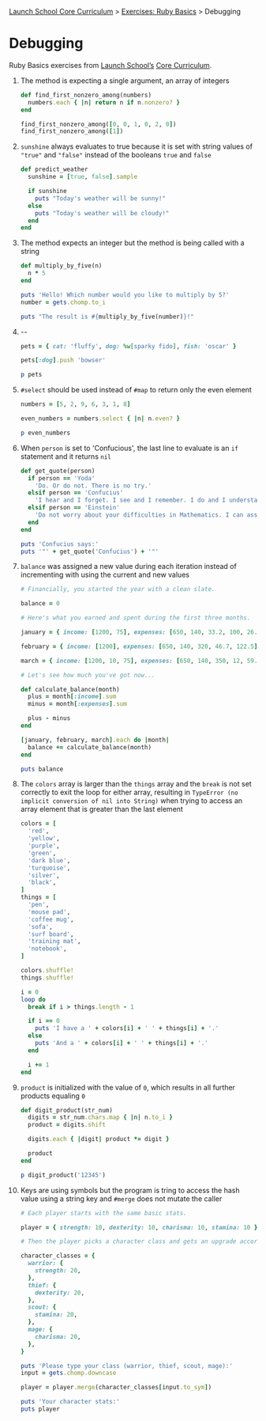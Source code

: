 [Launch School Core Curriculum][readme] >
[Exercises: Ruby Basics][ruby-basics] >
Debugging

# Debugging

Ruby Basics exercises from [Launch School’s][launch-school] [Core Curriculum][core-curriculum].

1.  The method is expecting a single argument, an array of integers

    ```ruby
    def find_first_nonzero_among(numbers)
      numbers.each { |n| return n if n.nonzero? }
    end

    find_first_nonzero_among([0, 0, 1, 0, 2, 0])
    find_first_nonzero_among([1])
    ```

2.  `sunshine` always evaluates to true because it is set with string values of `"true"` and `"false"` instead of the booleans `true` and `false`

    ```ruby
    def predict_weather
      sunshine = [true, false].sample

      if sunshine
        puts "Today's weather will be sunny!"
      else
        puts "Today's weather will be cloudy!"
      end
    end
    ```

3.  The method expects an integer but the method is being called with a string

    ```ruby
    def multiply_by_five(n)
      n * 5
    end

    puts 'Hello! Which number would you like to multiply by 5?'
    number = gets.chomp.to_i

    puts "The result is #{multiply_by_five(number)}!"
    ```

4.  --

    ```ruby
    pets = { cat: 'fluffy', dog: %w[sparky fido], fish: 'oscar' }

    pets[:dog].push 'bowser'

    p pets
    ```

5.  `#select` should be used instead of `#map` to return only the even element

    ```ruby
    numbers = [5, 2, 9, 6, 3, 1, 8]

    even_numbers = numbers.select { |n| n.even? }

    p even_numbers
    ```

6.  When `person` is set to 'Confucious', the last line to evaluate is an `if` statement and it returns `nil`

    ```ruby
    def get_quote(person)
      if person == 'Yoda'
        'Do. Or do not. There is no try.'
      elsif person == 'Confucius'
        'I hear and I forget. I see and I remember. I do and I understand.'
      elsif person == 'Einstein'
        'Do not worry about your difficulties in Mathematics. I can assure you mine are still greater.'
      end
    end

    puts 'Confucius says:'
    puts '"' + get_quote('Confucius') + '"'
    ```

7.  `balance` was assigned a new value during each iteration instead of incrementing with using the current and new values

    ```ruby
    # Financially, you started the year with a clean slate.

    balance = 0

    # Here's what you earned and spent during the first three months.

    january = { income: [1200, 75], expenses: [650, 140, 33.2, 100, 26.9, 78] }

    february = { income: [1200], expenses: [650, 140, 320, 46.7, 122.5] }

    march = { income: [1200, 10, 75], expenses: [650, 140, 350, 12, 59.9, 2.5] }

    # Let's see how much you've got now...

    def calculate_balance(month)
      plus = month[:income].sum
      minus = month[:expenses].sum

      plus - minus
    end

    [january, february, march].each do |month|
      balance += calculate_balance(month)
    end

    puts balance
    ```

8.  The `colors` array is larger than the `things` array and the `break` is not set correctly to exit the loop for either array, resulting in `TypeError (no implicit conversion of nil into String)` when trying to access an array element that is greater than the last element

    ```ruby
    colors = [
      'red',
      'yellow',
      'purple',
      'green',
      'dark blue',
      'turquoise',
      'silver',
      'black',
    ]
    things = [
      'pen',
      'mouse pad',
      'coffee mug',
      'sofa',
      'surf board',
      'training mat',
      'notebook',
    ]

    colors.shuffle!
    things.shuffle!

    i = 0
    loop do
      break if i > things.length - 1

      if i == 0
        puts 'I have a ' + colors[i] + ' ' + things[i] + '.'
      else
        puts 'And a ' + colors[i] + ' ' + things[i] + '.'
      end

      i += 1
    end
    ```

9.  `product` is initialized with the value of `0`, which results in all further products equaling `0`

    ```ruby
    def digit_product(str_num)
      digits = str_num.chars.map { |n| n.to_i }
      product = digits.shift

      digits.each { |digit| product *= digit }

      product
    end

    p digit_product('12345')
    ```

10. Keys are using symbols but the program is tring to access the hash value using a string key and `#merge` does not mutate the caller

    ```ruby
    # Each player starts with the same basic stats.

    player = { strength: 10, dexterity: 10, charisma: 10, stamina: 10 }

    # Then the player picks a character class and gets an upgrade accordingly.

    character_classes = {
      warrior: {
        strength: 20,
      },
      thief: {
        dexterity: 20,
      },
      scout: {
        stamina: 20,
      },
      mage: {
        charisma: 20,
      },
    }

    puts 'Please type your class (warrior, thief, scout, mage):'
    input = gets.chomp.downcase

    player = player.merge(character_classes[input.to_sym])

    puts 'Your character stats:'
    puts player
    ```

[readme]: /README.md
[ruby-basics]: ruby-basics-contents.md
[core-curriculum]: https://launchschool.com/courses
[launch-school]: https://launchschool.com
